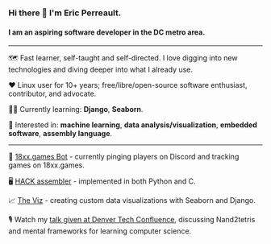 ### Hi there 👋 I'm Eric Perreault.

#### I am an aspiring software developer in the DC metro area.

---

:world_map:  Fast learner, self-taught and self-directed. I love digging into new technologies and diving deeper into what I already use.

:heart:  Linux user for 10+ years; free/libre/open-source software enthusiast, contributor, and advocate.

:student:  Currently learning: **Django**, **Seaborn**.

:monocle_face:  Interested in: **machine learning**, **data analysis/visualization**, **embedded software**, **assembly language**.

---

:game_die:  [18xx.games Bot](https://github.com/erperreault/18xxgamesbot) - currently pinging players on Discord and tracking games on 18xx.games.

:desktop_computer:  [HACK assembler](https://github.com/erperreault/hackAssembler_in_C) - implemented in both Python and C.

:chart_with_upwards_trend:  [The Viz](https://github.com/erperreault/django-showcase) - creating custom data visualizations with Seaborn and Django.

:studio_microphone:  Watch my <a href="https://www.youtube.com/watch?v=48XJyE-JkRs">talk given at Denver Tech Confluence</a>, discussing Nand2tetris and mental frameworks for learning computer science.
